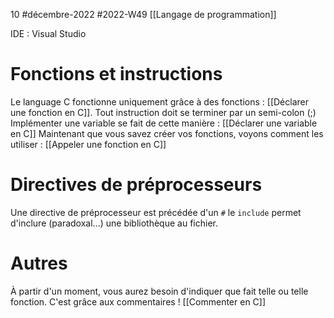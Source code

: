 10 #décembre-2022 #2022-W49
[[Langage de programmation]]

IDE : Visual Studio

# Fonctions et instructions
Le language C fonctionne uniquement grâce à des fonctions : [[Déclarer une fonction en C]].
Tout instruction doit se terminer par un semi-colon (;)
Implémenter une variable se fait de cette manière : [[Déclarer une variable en C]]
Maintenant que vous savez créer vos fonctions, voyons comment les utiliser : [[Appeler une fonction en C]]

# Directives de préprocesseurs
Une directive de préprocesseur est précédée d'un ``#``
le ``include`` permet d'inclure (paradoxal...) une bibliothèque au fichier. 

# Autres
À partir d'un moment, vous aurez besoin d'indiquer que fait telle ou telle fonction. C'est grâce aux commentaires ! [[Commenter en C]]